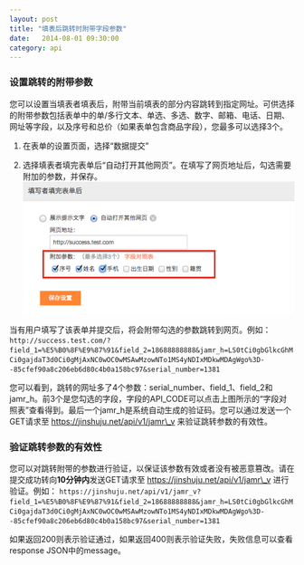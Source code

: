 ```yaml
---
layout: post
title: "填表后跳转时附带字段参数"
date:   2014-08-01 09:30:00
category: api
---
```


### 设置跳转的附带参数

您可以设置当填表者填表后，附带当前填表的部分内容跳转到指定网址。可供选择的附带参数包括表单中的单/多行文本、单选、多选、数字、邮箱、电话、日期、网址等字段，以及序号和总价（如果表单包含商品字段），您最多可以选择3个。

1. 在表单的设置页面，选择“数据提交”

2. 选择填表者填完表单后“自动打开其他网页”。在填写了网页地址后，勾选需要附加的参数，并保存。
	![select_fields](/images/redirect-with-params.png)

当有用户填写了该表单并提交后，将会附带勾选的参数跳转到网页。例如：
`http://success.test.com/?field_1=%E5%B0%8F%E9%87%91&field_2=18688888888&jamr_h=LS0tCi0gbGlkcGhMCi0gajdaT3d0Ci0gMjAxNC0wOC0wMSAwMzowNTo1MS4yNDIxMDkwMDAgWgo%3D--85cfef90a8c206eb6d80c4b0a158bc97&serial_number=1381`

您可以看到，跳转的网址多了4个参数：serial\_number、field\_1、field\_2和jamr\_h。前3个是您勾选的字段，字段的API_CODE可以点击上图所示的“字段对照表”查看得到。最后一个jamr\_h是系统自动生成的验证码。您可以通过发送一个GET请求至 https://jinshuju.net/api/v1/jamr\_v 来验证跳转参数的有效性。

### 验证跳转参数的有效性

您可以对跳转附带的参数进行验证，以保证该参数有效或者没有被恶意篡改。请在提交成功转向**10分钟内**发送GET请求至 https://jinshuju.net/api/v1/jamr\_v 进行验证。例如：
`https://jinshuju.net/api/v1/jamr_v?field_1=%E5%B0%8F%E9%87%91&field_2=18688888888&jamr_h=LS0tCi0gbGlkcGhMCi0gajdaT3d0Ci0gMjAxNC0wOC0wMSAwMzowNTo1MS4yNDIxMDkwMDAgWgo%3D--85cfef90a8c206eb6d80c4b0a158bc97&serial_number=1381`

如果返回200则表示验证通过，如果返回400则表示验证失败，失败信息可以查看response JSON中的message。